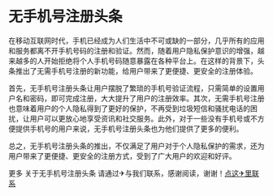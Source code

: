 # 无手机号注册头条

在移动互联网时代，手机已经成为人们生活中不可或缺的一部分，几乎所有的应用和服务都离不开手机号码的注册和验证。然而，随着用户隐私保护意识的增强，越来越多的人开始拒绝将个人手机号码随意暴露在各种平台上。在这样的背景下，头条推出了无需手机号注册的新功能，给用户带来了更便捷、更安全的注册体验。

首先，无手机号注册头条让用户摆脱了繁琐的手机号验证流程，只需简单的设置用户名和密码，即可完成注册，大大提升了用户的注册效率。其次，无需手机号注册也意味着用户的个人隐私得到了更好的保护，不再受到垃圾短信和骚扰电话的困扰，让用户可以更放心地享受资讯和社交服务。此外，对于一些没有手机号或不方便提供手机号的用户来说，无手机号注册头条也为他们提供了更多的便利。

总之，无手机号注册头条的推出，不仅满足了用户对于个人隐私保护的需求，还为用户带来了更便捷、更安全的注册方式，受到了广大用户的欢迎和好评。

更多 关于无手机号注册头条 请通过✈与我们联系，感谢阅读，谢谢！[点这✈里联系](https://ww.k02.cc)